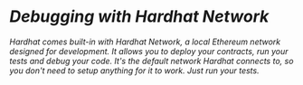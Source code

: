 # *Debugging with Hardhat Network*

*Hardhat comes built-in with Hardhat Network, a local Ethereum network designed for development. It allows you to deploy your contracts, run your tests and debug your code. It's the default network Hardhat connects to, so you don't need to setup anything for it to work. Just run your tests.*

